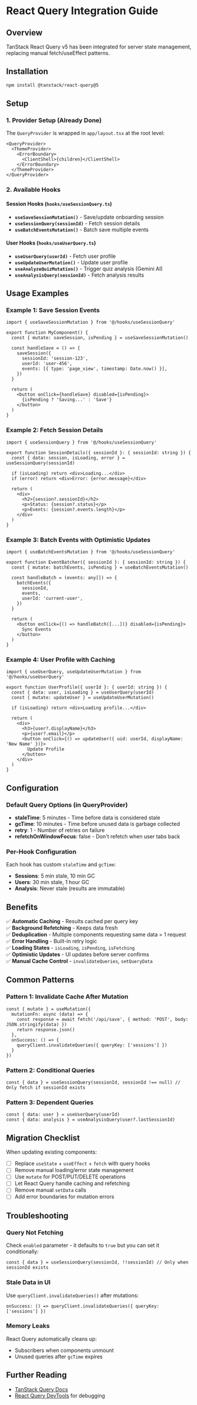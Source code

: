 # React Query Integration Guide

## Overview
TanStack React Query v5 has been integrated for server state management, replacing manual fetch/useEffect patterns.

## Installation
```bash
npm install @tanstack/react-query@5
```

## Setup

### 1. Provider Setup (Already Done)
The `QueryProvider` is wrapped in `app/layout.tsx` at the root level:

```tsx
<QueryProvider>
  <ThemeProvider>
    <ErrorBoundary>
      <ClientShell>{children}</ClientShell>
    </ErrorBoundary>
  </ThemeProvider>
</QueryProvider>
```

### 2. Available Hooks

#### Session Hooks (`hooks/useSessionQuery.ts`)
- **`useSaveSessionMutation()`** - Save/update onboarding session
- **`useSessionQuery(sessionId)`** - Fetch session details
- **`useBatchEventsMutation()`** - Batch save multiple events

#### User Hooks (`hooks/useUserQuery.ts`)
- **`useUserQuery(userId)`** - Fetch user profile
- **`useUpdateUserMutation()`** - Update user profile
- **`useAnalyzeQuizMutation()`** - Trigger quiz analysis (Gemini AI)
- **`useAnalysisQuery(sessionId)`** - Fetch analysis results

## Usage Examples

### Example 1: Save Session Events
```tsx
import { useSaveSessionMutation } from '@/hooks/useSessionQuery'

export function MyComponent() {
  const { mutate: saveSession, isPending } = useSaveSessionMutation()

  const handleSave = () => {
    saveSession({
      sessionId: 'session-123',
      userId: 'user-456',
      events: [{ type: 'page_view', timestamp: Date.now() }],
    })
  }

  return (
    <button onClick={handleSave} disabled={isPending}>
      {isPending ? 'Saving...' : 'Save'}
    </button>
  )
}
```

### Example 2: Fetch Session Details
```tsx
import { useSessionQuery } from '@/hooks/useSessionQuery'

export function SessionDetails({ sessionId }: { sessionId: string }) {
  const { data: session, isLoading, error } = useSessionQuery(sessionId)

  if (isLoading) return <div>Loading...</div>
  if (error) return <div>Error: {error.message}</div>

  return (
    <div>
      <h2>{session?.sessionId}</h2>
      <p>Status: {session?.status}</p>
      <p>Events: {session?.events.length}</p>
    </div>
  )
}
```

### Example 3: Batch Events with Optimistic Updates
```tsx
import { useBatchEventsMutation } from '@/hooks/useSessionQuery'

export function EventBatcher({ sessionId }: { sessionId: string }) {
  const { mutate: batchEvents, isPending } = useBatchEventsMutation()

  const handleBatch = (events: any[]) => {
    batchEvents({
      sessionId,
      events,
      userId: 'current-user',
    })
  }

  return (
    <button onClick={() => handleBatch([...])} disabled={isPending}>
      Sync Events
    </button>
  )
}
```

### Example 4: User Profile with Caching
```tsx
import { useUserQuery, useUpdateUserMutation } from '@/hooks/useUserQuery'

export function UserProfile({ userId }: { userId: string }) {
  const { data: user, isLoading } = useUserQuery(userId)
  const { mutate: updateUser } = useUpdateUserMutation()

  if (isLoading) return <div>Loading profile...</div>

  return (
    <div>
      <h3>{user?.displayName}</h3>
      <p>{user?.email}</p>
      <button onClick={() => updateUser({ uid: userId, displayName: 'New Name' })}>
        Update Profile
      </button>
    </div>
  )
}
```

## Configuration

### Default Query Options (in QueryProvider)
- **staleTime**: 5 minutes - Time before data is considered stale
- **gcTime**: 10 minutes - Time before unused data is garbage collected
- **retry**: 1 - Number of retries on failure
- **refetchOnWindowFocus**: false - Don't refetch when user tabs back

### Per-Hook Configuration
Each hook has custom `staleTime` and `gcTime`:
- **Sessions**: 5 min stale, 10 min GC
- **Users**: 30 min stale, 1 hour GC
- **Analysis**: Never stale (results are immutable)

## Benefits

✅ **Automatic Caching** - Results cached per query key  
✅ **Background Refetching** - Keeps data fresh  
✅ **Deduplication** - Multiple components requesting same data = 1 request  
✅ **Error Handling** - Built-in retry logic  
✅ **Loading States** - `isLoading`, `isPending`, `isFetching`  
✅ **Optimistic Updates** - UI updates before server confirms  
✅ **Manual Cache Control** - `invalidateQueries`, `setQueryData`

## Common Patterns

### Pattern 1: Invalidate Cache After Mutation
```tsx
const { mutate } = useMutation({
  mutationFn: async (data) => {
    const response = await fetch('/api/save', { method: 'POST', body: JSON.stringify(data) })
    return response.json()
  },
  onSuccess: () => {
    queryClient.invalidateQueries({ queryKey: ['sessions'] })
  }
})
```

### Pattern 2: Conditional Queries
```tsx
const { data } = useSessionQuery(sessionId, sessionId !== null) // Only fetch if sessionId exists
```

### Pattern 3: Dependent Queries
```tsx
const { data: user } = useUserQuery(userId)
const { data: analysis } = useAnalysisQuery(user?.lastSessionId)
```

## Migration Checklist

When updating existing components:

- [ ] Replace `useState` + `useEffect` + `fetch` with query hooks
- [ ] Remove manual loading/error state management
- [ ] Use `mutate` for POST/PUT/DELETE operations
- [ ] Let React Query handle caching and refetching
- [ ] Remove manual `setData` calls
- [ ] Add error boundaries for mutation errors

## Troubleshooting

### Query Not Fetching
Check `enabled` parameter - it defaults to `true` but you can set it conditionally:
```tsx
const { data } = useSessionQuery(sessionId, !!sessionId) // Only when sessionId exists
```

### Stale Data in UI
Use `queryClient.invalidateQueries()` after mutations:
```tsx
onSuccess: () => queryClient.invalidateQueries({ queryKey: ['sessions'] })
```

### Memory Leaks
React Query automatically cleans up:
- Subscribers when components unmount
- Unused queries after `gcTime` expires

## Further Reading
- [TanStack Query Docs](https://tanstack.com/query/latest)
- [React Query DevTools](https://tanstack.com/query/latest/docs/react/devtools) for debugging
